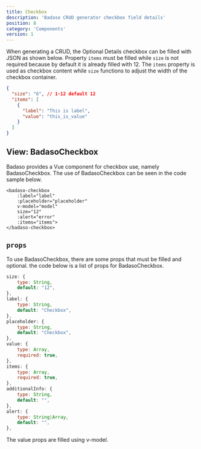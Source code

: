```yaml
---
title: Checkbox
description: 'Badaso CRUD generator checkbox field details'
position: 8
category: 'Components'
version: 1
---
```


When generating a CRUD, the Optional Details checkbox can be filled with JSON as shown below. Property `items` must be filled while `size` is not required because by default it is already filled with 12. The `items` property is used as checkbox content while `size` functions to adjust the width of the checkbox container.

```json
{
  "size": "6", // 1-12 default 12
  "items": [
    {
      "label": "This is label",
      "value": "this_is_value"
    }
  ]
}
```

## View: BadasoCheckbox

Badaso provides a Vue component for checkbox use, namely BadasoCheckbox. The use of BadasoCheckbox can be seen in the code sample below.

```vue
<badaso-checkbox
    :label="label"
    :placeholder="placeholder"
    v-model="model"
    size="12"
    :alert="error"
    :items="items">
</badaso-checkbox>
```

## `props`

To use BadasoCheckbox, there are some props that must be filled and optional. the code below is a list of props for BadasoCheckbox.

```js
size: {
    type: String,
    default: "12",
},
label: {
    type: String,
    default: "Checkbox",
},
placeholder: {
    type: String,
    default: "Checkbox",
},
value: {
    type: Array,
    required: true,
},
items: {
    type: Array,
    required: true,
},
additionalInfo: {
    type: String,
    default: "",
},
alert: {
    type: String|Array,
    default: "",
},
```

<alert>
The value props are filled using v-model.
</alert>